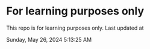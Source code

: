 # For learning purposes only
This repo is for learning purposes only.
Last updated at

Sunday, May 26, 2024 5:13:25 AM

